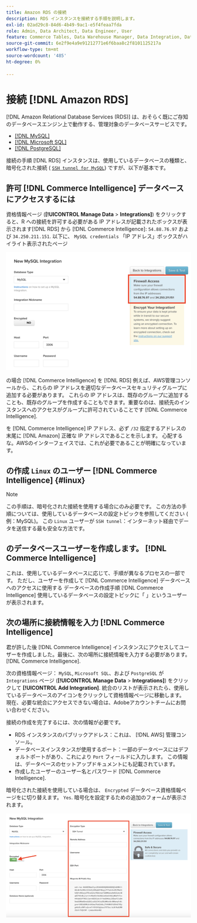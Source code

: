 ```yaml
---
title: Amazon RDS の接続
description: RDS インスタンスを接続する手順を説明します。
exl-id: 02ad29c8-84d6-4b49-9ac1-e5f4feaa7fda
role: Admin, Data Architect, Data Engineer, User
feature: Commerce Tables, Data Warehouse Manager, Data Integration, Data Import/Export
source-git-commit: 6e2f9e4a9e91212771e6f6baa8c2f8101125217a
workflow-type: tm+mt
source-wordcount: '485'
ht-degree: 0%

---
```


# 接続 [!DNL Amazon RDS]

[!DNL Amazon Relational Database Services (RDS)] は、おそらく既にご存知のデータベースエンジン上で動作する、管理対象のデータベースサービスです。

* [[!DNL MySQL]](../integrations/mysql-via-a-direct-connection.md)
* [[!DNL Microsoft SQL]](../integrations/microsoft-sql-server.md)
* [[!DNL PostgreSQL]](../integrations/postgresql.md)

接続の手順 [!DNL RDS] インスタンスは、使用しているデータベースの種類と、暗号化された接続 ( [`SSH tunnel for MySQL`](../integrations/mysql-via-ssh-tunnel.md)) ですが、以下が基本です。

## 許可 [!DNL Commerce Intelligence] データベースにアクセスするには

資格情報ページ (**[!UICONTROL Manage Data** > **Integrations]**) をクリックすると、R への接続を許可する必要がある IP アドレスが記載されたボックスが表示されます[!DNL RDS] から [!DNL Commerce Intelligence]: `54.88.76.97` および `34.250.211.151`. 以下に、 `MySQL credentials` 「IP アドレス」ボックスがハイライト表示されたページ

![](../../../assets/RDS_IP.png)

の場合 [!DNL Commerce Intelligence] を [!DNL RDS] 例えば、AWS管理コンソールから、これらの IP アドレスを適切なデータベースセキュリティグループに追加する必要があります。 これらの IP アドレスは、既存のグループに追加することも、既存のグループを作成することもできます。重要なのは、接続先のインスタンスへのアクセスがグループに許可されていることです [!DNL Commerce Intelligence].

を [!DNL Commerce Intelligence] IP アドレス、必ず `/32` 指定するアドレスの末尾に [!DNL Amazon] 正確な IP アドレスであることを示します。 心配するな。AWSのインターフェイスでは、これが必要であることが明確になっています。

## の作成 `Linux` のユーザー [!DNL Commerce Intelligence] {#linux}

>[!NOTE]
>
>この手順は、暗号化された接続を使用する場合にのみ必要です。 この方法の手順については、使用しているデータベースの設定トピックを参照してください ( 例：MySQL)。 この `Linux` ユーザーが `SSH tunnel`：インターネット経由でデータを送信する最も安全な方法です。

## のデータベースユーザーを作成します。 [!DNL Commerce Intelligence]

これは、使用しているデータベースに応じて、手順が異なるプロセスの一部です。 ただし、ユーザーを作成して [!DNL Commerce Intelligence] データベースへのアクセスに使用する データベースの作成手順 [!DNL Commerce Intelligence] 使用しているデータベースの設定トピックに「 」というユーザーが表示されます。

## 次の場所に接続情報を入力 [!DNL Commerce Intelligence]

君が許した後 [!DNL Commerce Intelligence] インスタンスにアクセスしてユーザーを作成しました。最後に、次の場所に接続情報を入力する必要があります。 [!DNL Commerce Intelligence].

次の資格情報ページ： `MySQL`, `Microsoft SQL`、および `PostgreSQL` が `Integrations` ページ (**[!UICONTROL Manage Data** > **Integrations]**) をクリックして **[!UICONTROL Add Integration]**. 統合のリストが表示されたら、使用しているデータベースのアイコンをクリックして資格情報ページに移動します。 現在、必要な統合にアクセスできない場合は、Adobeアカウントチームにお問い合わせください。

接続の作成を完了するには、次の情報が必要です。

* RDS インスタンスのパブリックアドレス：これは、 [!DNL AWS] 管理コンソール。
* データベースインスタンスが使用するポート：一部のデータベースにはデフォルトポートがあり、これにより `Port` フィールドに入力します。 この情報は、データベースのセットアップドキュメントにも記載されています。
* 作成したユーザーのユーザー名とパスワード [!DNL Commerce Intelligence].

暗号化された接続を使用している場合は、 `Encrypted` データベース資格情報ページをに切り替えます。 `Yes`. 暗号化を設定するための追加のフォームが表示されます。

![](../../../assets/sql-integration-encrypted-yes.png)


